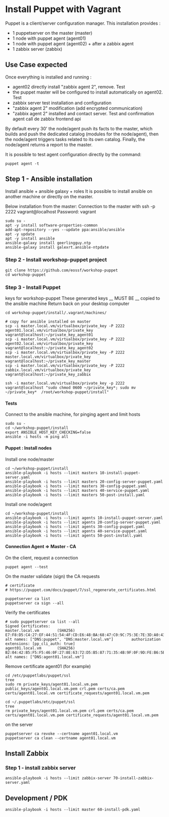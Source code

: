# Install Puppet with Vagrant
Puppet is a client/server configuration manager.
This installation provides :
 - 1 puppetserver on the master (master)
 - 1 node with puppet agent (agent01)
 - 1 node with puppet agent (agent02) + after a zabbix agent
 - 1 zabbix server (zabbix)

## Use Case expected
Once everything is installed and running : 
 - agent02 directly install "zabbix agent 2", remove. Test
 - the puppet master will be configured to install automatically on agent02. Test
 - zabbix server test installation and configuration
 - "zabbix agent 2" modification (add encrypted communication)
 - "zabbix agent 2" installed and contact server. Test and confirmation agent call de zabbix frontend api

By default every 30' the node/agent push its facts to the master, which builds and push the dedicated catalog (modules for the node/agent), then the node/agent triggers tasks related to its own catalog. Finally, the node/agent returns a report to the master.

It is possible to test agent configuration directly by the command:
````
puppet agent -t
````

## Step 1 - Ansible installation
Install ansible + ansible galaxy + roles
It is possible to install ansible on another machine or directly on the master.

Below installation from the master:
Connection to the master with ssh -p 2222 vagrant@localhost
Password: vagrant
````
sudo su -
apt -y install software-properties-common
add-apt-repository --yes --update ppa:ansible/ansible
apt -y update
apt -y install ansible
ansible-galaxy install geerlingguy.ntp
ansible-galaxy install galexrt.ansible-ntpdate
````

### Step 2 - Install workshop-puppet project
````
git clone https://github.com/eossf/workshop-puppet
cd workshop-puppet
````

### Step 3 - Install Puppet
keys for workshop-puppet
These generated keys __ MUST BE __ copied to the ansible machine
Return back on your desktop computer
````
cd workshop-puppet/install/.vagrant/machines/

# copy for ansible installed on master
scp -i master.local.vm/virtualbox/private_key -P 2222 agent01.local.vm/virtualbox/private_key vagrant@localhost:~/private_key_agent01
scp -i master.local.vm/virtualbox/private_key -P 2222 agent02.local.vm/virtualbox/private_key vagrant@localhost:~/private_key_agent02
scp -i master.local.vm/virtualbox/private_key -P 2222 master.local.vm/virtualbox/private_key vagrant@localhost:~/private_key_master
scp -i master.local.vm/virtualbox/private_key -P 2222 zabbix.local.vm/virtualbox/private_key vagrant@localhost:~/private_key_zabbix

ssh -i master.local.vm/virtualbox/private_key -p 2222 vagrant@localhost "sudo chmod 0600 ~/private_key*; sudo mv ~/private_key*  /root/workshop-puppet/install"
````

#### Tests
Connect to the ansible machine, for pinging agent and limit hosts
````
sudo su -
cd ~/workshop-puppet/install
export ANSIBLE_HOST_KEY_CHECKING=false
ansible -i hosts -m ping all
````

#### Puppet : Install nodes
Install one node/master

````
cd ~/workshop-puppet/install
ansible-playbook -i hosts --limit masters 10-install-puppet-server.yaml
ansible-playbook -i hosts --limit masters 20-config-server-puppet.yaml
ansible-playbook -i hosts --limit masters 30-config-puppet.yaml
ansible-playbook -i hosts --limit masters 40-service-puppet.yaml
ansible-playbook -i hosts --limit masters 50-post-install.yaml
````

Install one node/agent
````
cd ~/workshop-puppet/install
ansible-playbook -i hosts --limit agents 10-install-puppet-server.yaml
ansible-playbook -i hosts --limit agents 20-config-server-puppet.yaml
ansible-playbook -i hosts --limit agents 30-config-puppet.yaml
ansible-playbook -i hosts --limit agents 40-service-puppet.yaml
ansible-playbook -i hosts --limit agents 50-post-install.yaml
````

#### Connection Agent => Master - CA 
On the client, request a connection 
````
puppet agent --test
````

On the master validate (sign) the CA requests
````
# certificate
# https://puppet.com/docs/puppet/7/ssl_regenerate_certificates.html

puppetserver ca list
puppetserver ca sign --all
````

Verify the certificates
````
# sudo puppetserver ca list --all
Signed Certificates:
master.local.vm        (SHA256)  E7:F8:D5:C4:27:EF:44:51:54:4F:CD:E6:48:BA:68:47:C0:9C:75:3E:7E:3D:A0:43:39:8E:94:C5:5B:70:CB:D5 alt names: ["DNS:puppet", "DNS:master.local.vm"]        authorization extensions: [pp_cli_auth: true]
agent01.local.vm       (SHA256)  B2:04:42:B5:F5:F5:46:0F:27:8E:63:72:D5:B5:87:71:35:4B:9F:0F:9D:FE:B6:5B:DC:DE:4E:A8:8F:D6:92:17 alt names: ["DNS:agent01.local.vm"]
````

Remove certificate agent01 (for example)
````
cd /etc/puppetlabs/puppet/ssl
tree
sudo rm private_keys/agent01.local.vm.pem public_keys/agent01.local.vm.pem crl.pem certs/ca.pem certs/agent01.local.vm certificate_requests/agent01.local.vm.pem

cd ~/.puppetlabs/etc/puppet/ssl
tree
rm private_keys/agent01.local.vm.pem crl.pem certs/ca.pem certs/agent01.local.vm.pem certificate_requests/agent01.local.vm.pem
````

on the server
````
puppetserver ca revoke --certname agent01.local.vm
puppetserver ca clean --certname agent01.local.vm
````

## Install Zabbix
### Step 1 - install zabbix server
````
ansible-playbook -i hosts --limit zabbix-server 70-install-zabbix-server.yaml
````

## Development / PDK
````
ansible-playbook -i hosts --limit master 60-install-pdk.yaml
````
